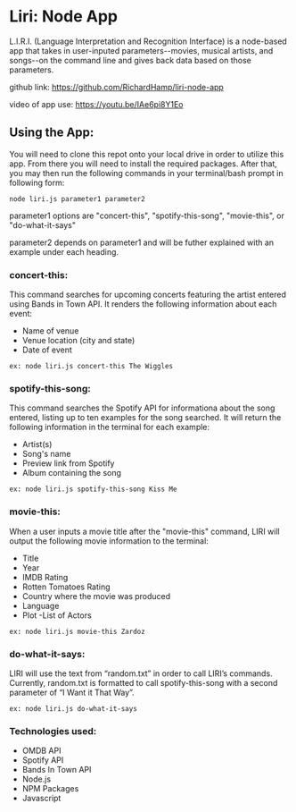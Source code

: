 # Liri: Node App
L.I.R.I. (Language Interpretation and Recognition Interface) is a node-based app that takes in user-inputed parameters--movies, musical artists, and songs--on the command line and gives back data based on those parameters.

github link: https://github.com/RichardHamp/liri-node-app

video of app use: https://youtu.be/IAe6pi8Y1Eo

## Using the App:
You will need to clone this repot onto your local drive in order to utilize this app. From there you will need to install the required packages. After that, you may then run the following commands in your terminal/bash prompt in following form:

```
node liri.js parameter1 parameter2
```

parameter1 options are "concert-this", "spotify-this-song", "movie-this", or "do-what-it-says"

parameter2 depends on parameter1 and will be futher explained with an example under each heading.

### concert-this:

This command searches for upcoming concerts featuring the artist entered using Bands in Town API. It renders the following information about each event:

- Name of venue
- Venue location (city and state)
- Date of event

```
ex: node liri.js concert-this The Wiggles
```

### spotify-this-song:

This command searches the Spotify API for informationa about the song entered, listing up to ten examples for the song searched. It will return the following information in the terminal for each example:

- Artist(s)
- Song's name
- Preview link from Spotify
- Album containing the song

```
ex: node liri.js spotify-this-song Kiss Me
```

### movie-this:

When a user inputs a movie title after the "movie-this" command, LIRI will output the following movie information to the terminal:

- Title
- Year
- IMDB Rating
- Rotten Tomatoes Rating
- Country where the movie was produced
- Language
- Plot
 -List of Actors

```
ex: node liri.js movie-this Zardoz
```

### do-what-it-says:

LIRI will use the text from “random.txt” in order to call LIRI’s commands. Currently, random.txt is formatted to call spotify-this-song with a second parameter of “I Want it That Way”.
```
ex: node liri.js do-what-it-says
```

### Technologies used:
- OMDB API
- Spotify API
- Bands In Town API
- Node.js
- NPM Packages
- Javascript


